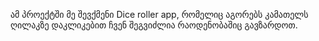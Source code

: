ამ პროექტში მე შევქმენი Dice roller app, რომელიც აგორებს კამათელს ღილაკზე დაკლიკებით ჩვენ შეგვიძლია რაოდენობაშიც გავზარდოთ.
